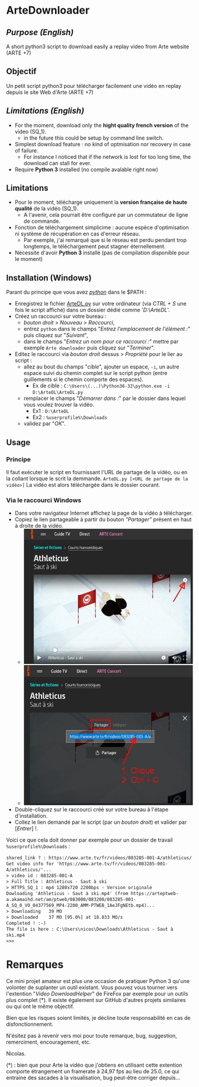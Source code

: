 # ArteDownloader
## *Purpose (English)*
A short python3 script to download easily a replay video from Arte website (ARTE +7)

## Objectif
Un petit script python3 pour télécharger facilement une vidéo en replay depuis le site Web d'Arte (ARTE +7)

## *Limitations (English)*
- For the moment, download only the **hight quality french version** of the video (SQ_1).
    - in the future this could be setup by command line switch. 
- Simplest download feature : no kind of optmisation nor recovery in case of failure.
    - For instance I noticed that if the network is lost for too long time, the download can stall for ever.
- Require **Python 3** installed (no compile avalable right now)

## Limitations
- Pour le moment, télécharge uniquement la **version française de haute qualité** de la vidéo (SQ_1).
     - A l'avenir, cela pourrait être configuré par un commutateur de ligne de commande.
- Fonction de téléchargement simplicime : aucune espèce d'optimisation ni système de récupération en cas d'erreur réseau.
     - Par exemple, j'ai remarqué que si le réseau est perdu pendant trop longtemps, le téléchargement peut stagner éternellement.
- Nécessite d'avoir **Python 3** installé (pas de compilation disponible pour le moment)

## Installation (Windows)
Parant du principe que vous avez [*python*](https://www.python.org/downloads/) dans le $PATH :
- Enregistrez le fichier [ArteDL.py](https://raw.githubusercontent.com/nicos99/ArteDownloader/master/ArteDL.py) sur votre ordinateur (via *CTRL + S* une fois le script affiché) dans un dossier dédié comme '*D:\\ArteDL*'.
- Créez un raccourci sur votre bureau :
    - *bouton droit* > *Nouveau* > *Raccourci*,
    - entrez `python` dans le champs "*Entrez l'emplacement de l'élément :*" puis cliquez sur "*Suivant*",
    - dans le champs "*Entrez un nom pour ce raccourci :*" mettre par exemple `Arte downloader` puis cliquez sur "*Terminer*".
- Editez le raccourci via *bouton droit* dessus > *Propriété* pour le lier au script :
    - allez au bout du champs "*cible*", ajouter un espace, `-i`, un autre espace suivi du chemin complet sur le script python (entre guillements si le chemin comporte des espaces).
        - Ex de cible : `C:\Users\(...)\Python36-32\python.exe -i D:\ArteDL\ArteDL.py`
    - remplacer le champs "*Démarrer dans :*" par le dossier dans lequel vous voulez trouver la vidéo.
        - Ex1 : `D:\ArteDL`
        - Ex2 : `%userprofile%\Downloads`
    - validez par "*OK*".

## Usage
### Principe
Il faut exécuter le script en fournissant l'URL de partage de la vidéo, ou en la collant lorsque le scrit la demmande.
`ArteDL.py [<URL de partage de la vidéo>]`
La vidéo est alors téléchargée dans le dossier courant.
### Via le raccourci Windows
- Dans votre navigateur Internet affichez la page de la vidéo à télécharger.
- Copiez le lien partageable à partir du bouton *"Partager"* présent en haut à droite de la vidéo.
    - ![copy_link1](doc-copy_link1.jpg)
    - ![copy_link2](doc-copy_link2.jpg)
- Double-cliquez sur le raccourci créé sur votre bureau à l'étape d'installation.
- Collez le lien demandé par le script (par un *bouton droit*) et valider par \[*Entrer*\] !.

Voici ce que cela doit donner par exemple pour un dossier de travail `%userprofile%\Downloads` :  

	shared_link ? : https://www.arte.tv/fr/videos/083285-001-A/athleticus/
	Get video info for 'https://www.arte.tv/fr/videos/083285-001-A/athleticus/'...
	> video id : 083285-001-A
	> Full Title : Athleticus - Saut à ski
	> HTTPS_SQ_1 : mp4 1280x720 2200bps - Version originale
	Dowloading 'Athleticus - Saut à ski.mp4' (from https://arteptweb-a.akamaihd.net/am/ptweb/083000/083200/083285-001-A_SQ_0_VO_04377569_MP4-2200_AMM-PTWEB_1AeJFgNEtb.mp4)...
	> Downloading   39 MO
	> Downloaded    37 MO [95.0%] at 18.833 MO/s
	Completed ! :-)
	The file is here : C:\Users\nicos\Downloads\Athleticus - Saut à ski.mp4
	>>>

# Remarques
Ce mini projet amateur est plus une occasion de pratiquer Python 3 qu'une volonter de suplanter un outil existant. Vous pouvez vous tourner vers l'extention "*Video DownloadHelper*" de FireFox par exemple pour un outils plus complet (\*). Il existe également sur GitHub d'autres projets similaires ou qui ont le même objectif.

Bien que les risques soient limités, je décline toute responsabilité en cas de disfonctionnement.

N'ésitez pas à revenir vers moi pour toute remarque, bug, suggestion, remerciment, encouragement, etc.

Nicolas.

(\*) : bien que pour Arte la vidéo que j'obtiens en utilisant cette extention comporte étrangement un framerate à 24,97 fps au lieu de 25.0, ce qui entraine des sacades à la visualisation, bug peut-être corriger depuis...
